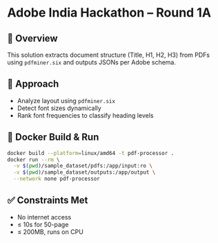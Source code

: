 # Adobe India Hackathon – Round 1A

## 🚀 Overview
This solution extracts document structure (Title, H1, H2, H3) from PDFs using `pdfminer.six` and outputs JSONs per Adobe schema.

## 🧠 Approach
- Analyze layout using `pdfminer.six`
- Detect font sizes dynamically
- Rank font frequencies to classify heading levels

## 🐳 Docker Build & Run

```bash
docker build --platform=linux/amd64 -t pdf-processor .
docker run --rm \
  -v $(pwd)/sample_dataset/pdfs:/app/input:ro \
  -v $(pwd)/sample_dataset/outputs:/app/output \
  --network none pdf-processor
```

## ✅ Constraints Met
- No internet access
- ≤ 10s for 50-page
- ≤ 200MB, runs on CPU
